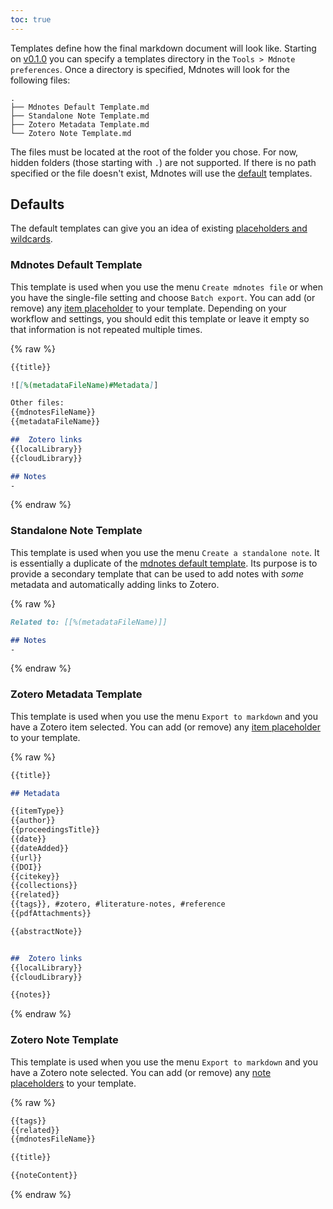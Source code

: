 ```yaml
---
toc: true
---
```


Templates define how the final markdown document will look like. Starting on [v0.1.0](/zotero-mdnotes/v0.1.0) you can specify a templates directory in the `Tools > Mdnote preferences`.
Once a directory is specified, Mdnotes will look for the following files:

```
.
├── Mdnotes Default Template.md
├── Standalone Note Template.md
├── Zotero Metadata Template.md
└── Zotero Note Template.md

```

The files must be located at the root of the folder you chose. For now, hidden folders (those starting with `.`) are not supported.
If there is no path specified or the file doesn't exist, Mdnotes will use the [default](#default) templates.

## Defaults

The default templates can give you an idea of existing [placeholders and wildcards](/zotero-mdnotes/docs/placeholders).

### Mdnotes Default Template

This template is used when you use the menu `Create mdnotes file` or when you have the single-file setting and choose `Batch export`.
You can add (or remove) any [item placeholder](/zotero-mdnotes/docs/placeholders/#item-placeholders) to your template.
Depending on your workflow and settings, you should edit this template or leave it empty so that information is not repeated multiple times.

{% raw %}

```markdown
{{title}}

![[%(metadataFileName)#Metadata]]

Other files:
{{mdnotesFileName}}
{{metadataFileName}}

##  Zotero links
{{localLibrary}}
{{cloudLibrary}}

## Notes
-
```

{% endraw %}

### Standalone Note Template

This template is used when you use the menu `Create a standalone note`. It is essentially a duplicate of the [mdnotes default template](#mdnotes-default-template).
Its purpose is to provide a secondary template that can be used to add notes with *some* metadata and automatically adding links to Zotero.

{% raw %}

```markdown
Related to: [[%(metadataFileName)]]

## Notes
-
```

{% endraw %}

### Zotero Metadata Template

This template is used when you use the menu `Export to markdown` and you have a Zotero item selected.
You can add (or remove) any [item placeholder](/zotero-mdnotes/docs/placeholders/#item-placeholders) to your template.

{% raw %}

```markdown
{{title}}

## Metadata

{{itemType}}
{{author}}
{{proceedingsTitle}}
{{date}}
{{dateAdded}}
{{url}}
{{DOI}}
{{citekey}}
{{collections}}
{{related}}
{{tags}}, #zotero, #literature-notes, #reference
{{pdfAttachments}}

{{abstractNote}}


##  Zotero links
{{localLibrary}}
{{cloudLibrary}}

{{notes}}
```

{% endraw %}

### Zotero Note Template

This template is used when you use the menu `Export to markdown` and you have a Zotero note selected.
You can add (or remove) any [note placeholders](/zotero-mdnotes/docs/placeholders/#note-placeholders) to your template.

{% raw %}

```markdown
{{tags}}
{{related}}
{{mdnotesFileName}}

{{title}}

{{noteContent}}
```

{% endraw %}
